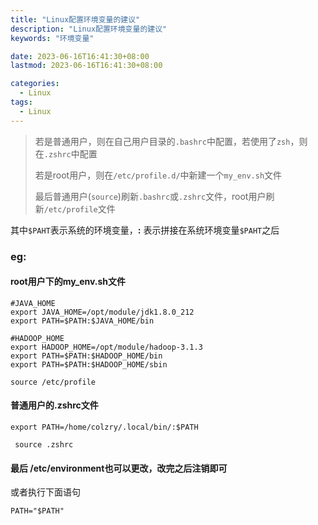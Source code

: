 ```yaml
---
title: "Linux配置环境变量的建议"
description: "Linux配置环境变量的建议"
keywords: "环境变量"

date: 2023-06-16T16:41:30+08:00
lastmod: 2023-06-16T16:41:30+08:00

categories:
  - Linux
tags:
  - Linux
---
```


> 若是普通用户，则在自己用户目录的`.bashrc`中配置，若使用了`zsh`，则在`.zshrc`中配置
>  
> 若是root用户，则在`/etc/profile.d/`中新建一个`my_env.sh`文件
>  
> 最后普通用户(`source`)刷新`.bashrc`或`.zshrc`文件，root用户刷新`/etc/profile`文件


其中`$PAHT`表示系统的环境变量，**:** 表示拼接在系统环境变量`$PAHT`之后

### eg:

#### root用户下的my_env.sh文件

```shell
#JAVA_HOME
export JAVA_HOME=/opt/module/jdk1.8.0_212
export PATH=$PATH:$JAVA_HOME/bin

#HADOOP_HOME
export HADOOP_HOME=/opt/module/hadoop-3.1.3
export PATH=$PATH:$HADOOP_HOME/bin
export PATH=$PATH:$HADOOP_HOME/sbin
```

```shell
source /etc/profile
```

#### 普通用户的.zshrc文件

```shell
export PATH=/home/colzry/.local/bin/:$PATH
```

```shell
 source .zshrc
```

#### 最后 /etc/environment也可以更改，改完之后注销即可

或者执行下面语句

```shell
PATH="$PATH"
```
